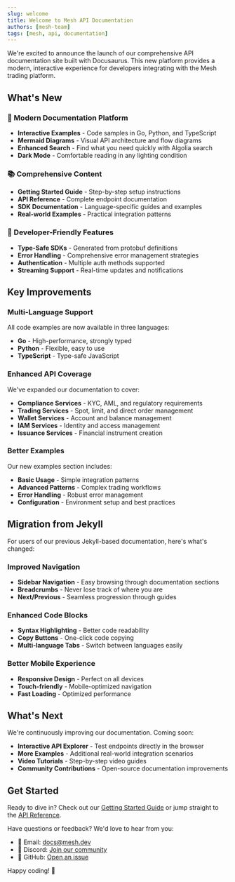 ```yaml
---
slug: welcome
title: Welcome to Mesh API Documentation
authors: [mesh-team]
tags: [mesh, api, documentation]
---
```


We're excited to announce the launch of our comprehensive API documentation site built with Docusaurus.
This new platform provides a modern, interactive experience for developers integrating with the Mesh trading platform.

<!-- truncate -->

## What's New

### 🚀 Modern Documentation Platform

- **Interactive Examples** - Code samples in Go, Python, and TypeScript
- **Mermaid Diagrams** - Visual API architecture and flow diagrams
- **Enhanced Search** - Find what you need quickly with Algolia search
- **Dark Mode** - Comfortable reading in any lighting condition

### 📚 Comprehensive Content

- **Getting Started Guide** - Step-by-step setup instructions
- **API Reference** - Complete endpoint documentation
- **SDK Documentation** - Language-specific guides and examples
- **Real-world Examples** - Practical integration patterns

### 🔧 Developer-Friendly Features

- **Type-Safe SDKs** - Generated from protobuf definitions
- **Error Handling** - Comprehensive error management strategies
- **Authentication** - Multiple auth methods supported
- **Streaming Support** - Real-time updates and notifications

## Key Improvements

### Multi-Language Support

All code examples are now available in three languages:

- **Go** - High-performance, strongly typed
- **Python** - Flexible, easy to use
- **TypeScript** - Type-safe JavaScript

### Enhanced API Coverage

We've expanded our documentation to cover:

- **Compliance Services** - KYC, AML, and regulatory requirements
- **Trading Services** - Spot, limit, and direct order management
- **Wallet Services** - Account and balance management
- **IAM Services** - Identity and access management
- **Issuance Services** - Financial instrument creation

### Better Examples

Our new examples section includes:

- **Basic Usage** - Simple integration patterns
- **Advanced Patterns** - Complex trading workflows
- **Error Handling** - Robust error management
- **Configuration** - Environment setup and best practices

## Migration from Jekyll

For users of our previous Jekyll-based documentation, here's what's changed:

### Improved Navigation

- **Sidebar Navigation** - Easy browsing through documentation sections
- **Breadcrumbs** - Never lose track of where you are
- **Next/Previous** - Seamless progression through guides

### Enhanced Code Blocks

- **Syntax Highlighting** - Better code readability
- **Copy Buttons** - One-click code copying
- **Multi-language Tabs** - Switch between languages easily

### Better Mobile Experience

- **Responsive Design** - Perfect on all devices
- **Touch-friendly** - Mobile-optimized navigation
- **Fast Loading** - Optimized performance

## What's Next

We're continuously improving our documentation. Coming soon:

- **Interactive API Explorer** - Test endpoints directly in the browser
- **More Examples** - Additional real-world integration scenarios
- **Video Tutorials** - Step-by-step video guides
- **Community Contributions** - Open-source documentation improvements

## Get Started

Ready to dive in? Check out our [Getting Started Guide](/api/docs/introduction) or jump straight to the [API Reference](/api/docs/api-reference).

Have questions or feedback? We'd love to hear from you:

- 📧 Email: [docs@mesh.dev](mailto:docs@mesh.dev)
- 💬 Discord: [Join our community](https://discord.gg/mesh)
- 📝 GitHub: [Open an issue](https://github.com/meshtrade/api/issues)

Happy coding! 🚀